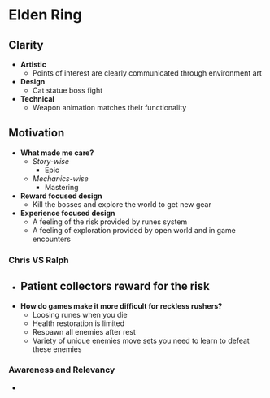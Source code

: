 # Elden Ring
## Clarity
- **Artistic**
	- Points of interest are clearly communicated through environment art
- **Design**
	- Cat statue boss fight
- **Technical**
	- Weapon animation matches their functionality
## Motivation
- **What made me care?**
	-  *Story-wise*
		- Epic
	- *Mechanics-wise*
		- Mastering
- **Reward focused design**
	- Kill the bosses and explore the world to get new gear
- **Experience focused design**
	- A feeling of the risk provided by runes system
	- A feeling of exploration provided by open world and in game encounters

### Chris VS Ralph
- **Patient collectors reward for the risk**
	- 
- **How do games make it more difficult for reckless rushers?**
	- Loosing runes when you die
	- Health restoration is limited
	- Respawn all enemies after rest
	- Variety of unique enemies move sets you need to learn to defeat these enemies

### Awareness and Relevancy
- 